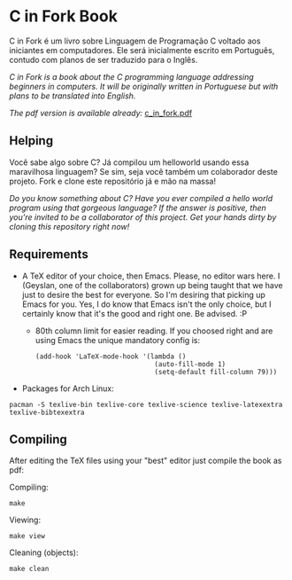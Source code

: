 C in Fork Book
==============

C in Fork é um livro sobre Linguagem de Programação C voltado aos iniciantes em
computadores. Ele será inicialmente escrito em Português, contudo com planos de
ser traduzido para o Inglês.

*C in Fork is a book about the C programming language addressing beginners in
computers.  It will be originally written in Portuguese but with plans to be
translated into English.*

*The pdf version is available already:*
[c_in_fork.pdf](https://github.com/c0defellas/c.in.fork.book/raw/master/c_in_fork.pdf)


Helping
-------

Você sabe algo sobre C? Já compilou um helloworld usando essa maravilhosa
linguagem? Se sim, seja você também um colaborador deste projeto. Fork e clone
este repositório já e mão na massa!

*Do you know something about C? Have you ever compiled a hello world program
using that gorgeous language? If the answer is positive, then you're invited to
be a collaborator of this project. Get your hands dirty by cloning this
repository right now!*


Requirements
------------

* A TeX editor of your choice, then Emacs. Please, no editor wars here. I
(Geyslan, one of the collaborators) grown up being taught that we have just to
desire the best for everyone. So I'm desiring that picking up Emacs for
you. Yes, I do know that Emacs isn't the only choice, but I certainly know that
it's the good and right one. Be advised. :P

    * 80th column limit for easier reading. If you choosed right and are using
    Emacs the unique mandatory config is:

        ```
        (add-hook 'LaTeX-mode-hook '(lambda ()
                                      (auto-fill-mode 1)
                                      (setq-default fill-column 79)))
        ```

* Packages for Arch Linux:

 `pacman -S texlive-bin texlive-core texlive-science texlive-latexextra
 texlive-bibtexextra`


Compiling
---------

After editing the TeX files using your "best" editor just compile the book as
pdf:

Compiling:

`make`

Viewing:

`make view`

Cleaning (objects):

`make clean`
